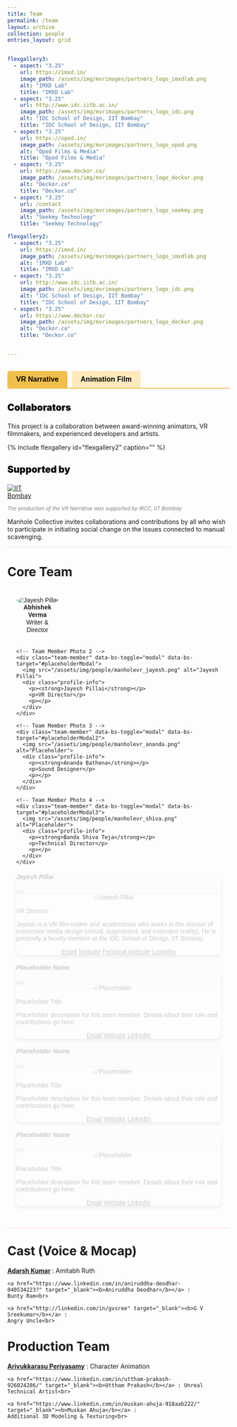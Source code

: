 ```yaml
---
title: Team
permalink: /team
layout: archive
collection: people
entries_layout: grid


flexgallery3:
  - aspect: "3.25"
    url: https://imxd.in/
    image_path: /assets/img/mvrimages/partners_logo_imxdlab.png
    alt: "IMXD Lab"
    title: "IMXD Lab"
  - aspect: "3.25"
    url: http://www.idc.iitb.ac.in/
    image_path: /assets/img/mvrimages/partners_logo_idc.png
    alt: "IDC School of Design, IIT Bombay"
    title: "IDC School of Design, IIT Bombay"
  - aspect: "3.25"
    url: https://opod.in/
    image_path: /assets/img/mvrimages/partners_logo_opod.png
    alt: "Opod Films & Media"
    title: "Opod Films & Media"
  - aspect: "3.25"
    url: https://www.deckor.co/
    image_path: /assets/img/mvrimages/partners_logo_deckor.png
    alt: "Deckor.co"
    title: "Deckor.co"    
  - aspect: "3.25"
    url: /contact
    image_path: /assets/img/mvrimages/partners_logo_seekmy.png
    alt: "Seekmy Technology"
    title: "Seekmy Technology"

flexgallery2:
  - aspect: "3.25"
    url: https://imxd.in/
    image_path: /assets/img/mvrimages/partners_logo_imxdlab.png
    alt: "IMXD Lab"
    title: "IMXD Lab"
  - aspect: "3.25"
    url: http://www.idc.iitb.ac.in/
    image_path: /assets/img/mvrimages/partners_logo_idc.png
    alt: "IDC School of Design, IIT Bombay"
    title: "IDC School of Design, IIT Bombay"
  - aspect: "3.25"
    url: https://www.deckor.co/
    image_path: /assets/img/mvrimages/partners_logo_deckor.png
    alt: "Deckor.co"
    title: "Deckor.co"


---
```


<div class="tab-buttons">
  <button id="vr-narrative" class="tab-button active">VR Narrative</button>
  <button id="animation-film" class="tab-button">Animation Film</button>
</div>

<div id="content-vr-narrative" class="tab-content active">
  <h3>Collaborators</h3>
  <p>
    This project is a collaboration between award-winning animators, VR filmmakers, and experienced developers 
and artists.
  </p>
  {% include flexgallery id="flexgallery2" caption="" %}

  <h3>Supported by</h3>
  <div style="width:100%; max-width:80px; margin-top: 0px">
    <a href="https://www.iitb.ac.in/" target="_blank">
      <img src="{{ site.url }}{{ site.baseurl }}/assets/img/mvrimages/iitb_png.png" alt="IIT Bombay">
    </a>
  </div>

<small style="color:grey"><i>The production of  the VR Narrative was supported by IRCC, IIT Bombay</i></small>
  <br>
  <p>
    Manhole Collective invites collaborations and contributions by all who wish to participate in initiating social change 
on the issues connected to manual scavenging.
  </p>

  <hr style="height:1px;border-width:0;color:#fcd5ce;background-color:#fcd5ce">

<div id="main" role="main" style="margin-top: 20px; padding-bottom: 0px; padding-right: 0;padding-left: 0;">
  <h1 id="page-title" class="page__title">Core Team</h1>

  <div class="core-team-modal">

  <div class="team-members-grid">
    <!-- Team Member Photo 1 -->
    <div class="team-member" data-bs-toggle="modal" data-bs-target="#jayeshModal">
      <img src="/assets/img/people/manholevr_abhishek.png" alt="Jayesh Pillai">
      <div class="profile-info">
        <p><strong>Abhishek Verma</strong></p>
        <p>Writer & Director</p>
        <p></p>
      </div>
    </div>

    <!-- Team Member Photo 2 -->
    <div class="team-member" data-bs-toggle="modal" data-bs-target="#placeholderModal">
      <img src="/assets/img/people/manholevr_jayesh.png" alt="Jayesh Pillai">
      <div class="profile-info">
        <p><strong>Jayesh Pillai</strong></p>
        <p>VR Director</p>
        <p></p>
      </div>
    </div>

    <!-- Team Member Photo 3 -->
    <div class="team-member" data-bs-toggle="modal" data-bs-target="#placeholderModal2">
      <img src="/assets/img/people/manholevr_ananda.png" alt="Placeholder">
      <div class="profile-info">
        <p><strong>Ananda Bathena</strong></p>
        <p>Sound Designer</p>
        <p></p>
      </div>
    </div>

    <!-- Team Member Photo 4 -->
    <div class="team-member" data-bs-toggle="modal" data-bs-target="#placeholderModal3">
      <img src="/assets/img/people/manholevr_shiva.png" alt="Placeholder">
      <div class="profile-info">
        <p><strong>Banda Shiva Teja</strong></p>
        <p>Technical Director</p>
        <p></p>
      </div>
    </div>
  </div>

  <!-- Modal for Jayesh Pillai -->
  <div class="modal fade" id="jayeshModal" tabindex="-1" aria-labelledby="jayeshModalLabel" aria-hidden="true">
    <div class="modal-dialog">
      <div class="modal-content">
        <div class="modal-header">
          <h5 class="modal-title" id="jayeshModalLabel">Jayesh Pillai</h5>
          <button type="button" class="btn-close" data-bs-dismiss="modal" aria-label="Close"></button>
        </div>
        <div class="modal-body">
          <img src="/assets/img/people/manholevr_abhishek.png" alt="Jayesh Pillai" style="max-width: 120px; border-radius: 50%; display: block; margin: 0 auto 15px;">
          <p>VR Director</p>
          <p>Jayesh is a VR film-maker and academician who works in the domain of immersive media design (virtual, augmented, and extended reality). He is presently a faculty member at the IDC School of Design, IIT Bombay.</p>
          <div class="links" style="text-align: center; margin-top: 10px;">
            <a href="mailto:entermailhere" class="icon fas fa-fw fa-envelope-square"> Email</a>
            <a href="http://www.idc.iitb.ac.in/people/faculty/pillai-jayesh" class="icon fas fa-fw fa-link"> Website</a>
            <a href="https://www.jayeshpillai.com/" class="icon fas fa-fw fa-link"> Personal Website</a>
            <a href="https://www.linkedin.com/in/jayesh-s-pillai-aa83105b/" class="icon fab fa-fw fa-linkedin"> LinkedIn</a>
          </div>
        </div>
      </div>
    </div>
  </div>

  <!-- Modal for Placeholder 2 -->
  <div class="modal fade" id="placeholderModal" tabindex="-1" aria-labelledby="placeholderModalLabel" aria-hidden="true">
    <div class="modal-dialog">
      <div class="modal-content">
        <div class="modal-header">
          <h5 class="modal-title" id="placeholderModalLabel">Placeholder Name</h5>
          <button type="button" class="btn-close" data-bs-dismiss="modal" aria-label="Close"></button>
        </div>
        <div class="modal-body">
          <img src="/assets/img/people/manholevr_jayesh.png" alt="Placeholder" style="max-width: 120px; border-radius: 50%; display: block; margin: 0 auto 15px;">
          <p>Placeholder Title</p>
          <p>Placeholder description for this team member. Details about their role and contributions go here.</p>
          <div class="links" style="text-align: center; margin-top: 10px;">
            <a href="#" class="icon fas fa-fw fa-envelope-square"> Email</a>
            <a href="#" class="icon fas fa-fw fa-link"> Website</a>
            <a href="#" class="icon fab fa-fw fa-linkedin"> LinkedIn</a>
          </div>
        </div>
      </div>
    </div>
  </div>

  <!-- Modal for Placeholder 3 -->
  <div class="modal fade" id="placeholderModal2" tabindex="-1" aria-labelledby="placeholderModal2Label" aria-hidden="true">
    <div class="modal-dialog">
      <div class="modal-content">
        <div class="modal-header">
          <h5 class="modal-title" id="placeholderModal2Label">Placeholder Name</h5>
          <button type="button" class="btn-close" data-bs-dismiss="modal" aria-label="Close"></button>
        </div>
        <div class="modal-body">
          <img src="/assets/img/people/manholevr_shiva.png" alt="Placeholder" style="max-width: 120px; border-radius: 50%; display: block; margin: 0 auto 15px;">
          <p>Placeholder Title</p>
          <p>Placeholder description for this team member. Details about their role and contributions go here.</p>
          <div class="links" style="text-align: center; margin-top: 10px;">
            <a href="#" class="icon fas fa-fw fa-envelope-square"> Email</a>
            <a href="#" class="icon fas fa-fw fa-link"> Website</a>
            <a href="#" class="icon fab fa-fw fa-linkedin"> LinkedIn</a>
          </div>
        </div>
      </div>
    </div>
  </div>

  <!-- Modal for Placeholder 4 -->
  <div class="modal fade" id="placeholderModal3" tabindex="-1" aria-labelledby="placeholderModal3Label" aria-hidden="true">
    <div class="modal-dialog">
      <div class="modal-content">
        <div class="modal-header">
          <h5 class="modal-title" id="placeholderModal3Label">Placeholder Name</h5>
          <button type="button" class="btn-close" data-bs-dismiss="modal" aria-label="Close"></button>
        </div>
        <div class="modal-body">
          <img src="/assets/img/people/manholevr_ananda.png" alt="Placeholder" style="max-width: 120px; border-radius: 50%; display: block; margin: 0 auto 15px;">
          <p>Placeholder Title</p>
          <p>Placeholder description for this team member. Details about their role and contributions go here.</p>
          <div class="links" style="text-align: center; margin-top: 10px;">
            <a href="#" class="icon fas fa-fw fa-envelope-square"> Email</a>
            <a href="#" class="icon fas fa-fw fa-link"> Website</a>
            <a href="#" class="icon fab fa-fw fa-linkedin"> LinkedIn</a>
          </div>
        </div>
      </div>
    </div>
  </div>

</div>


</div>

<hr style="height:1px;border-width:0;color:#fcd5ce;background-color:#fcd5ce"> 

<div id="main" role="main" style="margin-top: 0px; padding-bottom: 0px; padding-right: 60px;padding-left: 0; display: inline-block; vertical-align : top;">
  <h1 id="page-title" class="page__title" style="margin-top: 20px;">Cast (Voice & Mocap)</h1>
  <p>
    <a href="https://www.linkedin.com/in/adarsh-kumar-85a91a272/" target="_blank"><b>Adarsh Kumar</b></a> :
    Amitabh Ruth<br>

    <a href="https://www.linkedin.com/in/aniruddha-deodhar-040534223?" target="_blank"><b>Aniruddha Deodhar</b></a> : Bunty Ram<br>

    <a href="http://linkedin.com/in/gvsree" target="_blank"><b>G V Sreekumar</b></a> :
    Angry Uncle<br>
  </p>
</div>  

<div id="main" role="main" style="margin-top: 0px; padding-bottom: 0px; padding-right: 60px;padding-left: 0; display: inline-block; vertical-align : top;">
  <h1 id="page-title" class="page__title" style="margin-top: 20px;">Production Team</h1>
  <p>
    <a href="https://www.linkedin.com/in/artarivu/" target="_blank"><b>Arivukkarasu Periyasamy</b></a> :
     Character Animation<br>

    <a href="https://www.linkedin.com/in/uttham-prakash-926024286/" target="_blank"><b>Uttham Prakash</b></a> : Unreal Technical Artist<br>

    <a href="https://www.linkedin.com/in/muskan-ahuja-918aab222/" target="_blank"><b>Muskan Ahuja</b></a> :
    Additional 3D Modeling & Texturing<br>

  </p>
</div>

</div>

<div id="content-animation-film" class="tab-content">

  <h3>Collaborators</h3>
  <p>
    This project is a collaboration between award-winning animators, VR filmmakers, and experienced developers and artists.
  </p>
  {% include flexgallery id="flexgallery3" caption="" %}

  <h3>Supported by</h3>
  <div style="width:100%; max-width:200px; margin-top: 0px">
    <a href="https://www.unrealengine.com/" target="_blank">
      <img src="{{ site.url }}{{ site.baseurl }}/assets/img/mvrimages/unreal.png" alt="Unreal Engine">
    </a>
  </div>
  <small style="color:grey"><i>The short film was supported by Epic Games.</i></small>
  <br>
  <p>
    Manhole Collective invites collaborations and contributions by all who wish to participate in initiating social change on the issues connected to manual scavenging. 
    <a href="{{ site.baseurl }}/contact" target="_self">Reach out to us.</a>
  </p>

<hr style="height:1px;border-width:0;color:#fcd5ce;background-color:#fcd5ce">

<div id="main" role="main" 
     style="margin-top: 20px; padding-bottom: 0px; padding-right: 0; padding-left: 0; position: relative; z-index: 9999; overflow: hidden;">
  <h1 id="page-title" class="page__title">Core Team</h1>

  <div class="entries-{{ page.entries_layout }}">
    {% include documents-collection.html collection=page.collection sort_by=page.sort_by sort_order=page.sort_order
    type=page.entries_layout %}
  </div>

</div>

<hr style="height:1px;border-width:0;color:#fcd5ce;background-color:#fcd5ce">

<div id="main" role="main"
  style="margin-top: 0px; padding-bottom: 0px; padding-right: 60px;padding-left: 0; display: inline-block; vertical-align : top;">
  <h1 id="page-title" class="page__title" style="margin-top: 20px;">Art Team</h1>
  <p>
    <a href="https://www.instagram.com/art_polobhingare/" target="_blank"><b>Shubhankar Bhingare</b></a> : Concept
    Artist<br><br>

   (Deckor Team)<br>

   <a href="https://www.linkedin.com/in/neilmani/" target="_blank"><b>Neilmani Sharma</b></a> : CG Supervisor<br>

    <a href="https://www.linkedin.com/in/yaman-upadhyay-113546b1/" target="_blank"><b>Yaman Upadhyay</b></a> : Modeling Supervisor<br>

    <a href="https://www.linkedin.com/in/rhythm-aggarwal-643a7411a/" target="_blank"><b>Rhythm Aggarwal</b></a> : Modeling Artist<br>

    <a href="https://www.deckor.co/" target="_blank"><b>Jatin Kashyap</b></a> : Modeling Artist <br>

    <a href="https://www.deckor.co/" target="_blank"><b>Ravi Sah</b></a> : Modeling Artist<br>

    <a href="https://www.deckor.co/" target="_blank"><b>Ravi Saini</b></a> : Texture Artist<br>

    <a href="https://www.deckor.co/" target="_blank"><b>Deepak Singh</b></a> : Texture artist<br>

    <a href="https://www.deckor.co/" target="_blank"><b>Siddharth Vajpai</b></a> : Texture artist<br>

    <a href="https://www.deckor.co/" target="_blank"><b>Henna Chawla</b></a> : Manager  <span style="color: white;">&ensp;&ensp;&ensp;&ensp;&ensp;&ensp;&ensp;&ensp;&ensp;&ensp;&ensp;&ensp;&ensp;&ensp;&ensp;&ensp;&ensp;&ensp;.</span>
  </p>
</div>

<div id="main" role="main"
  style="margin-top: 0px; padding-bottom: 0px; padding-right: 0px;padding-left: 0; display: inline-block; vertical-align : top;">
  <h1 id="page-title" class="page__title" style="margin-top: 20px;">Animation Team</h1>
  <p>
    <a href="https://www.linkedin.com/in/gokulcj/" target="_blank"><b>Gokul C J</b></a> : Creature (Billu) Animation<br>

    <a href="https://www.behance.net/toulside" target="_blank"><b>Srivatsav Cheruku</b></a> : Additional Character
    Animation<br>&ensp;&ensp;&ensp;&ensp;&ensp;&ensp;& Secondary Mo-Cap Cleanup<br>

    <a href="https://www.behance.net/saikiranlavudiya" target="_blank"><b>Sai Kiran Lavudiya</b></a> : Secondary Mo-Cap
    Cleanup<br>

    <a href="https://in.linkedin.com/in/raobott" target="_blank"><b>Ravi Rao</b></a> : Animation Consultant
  </p>

  <h1 id="page-title" class="page__title" style="margin-top: 40px;">Music Team</h1>
  <p>
    <a href="https://www.linkedin.com/in/bimal-thankachan-7454039b" target="_blank"><b>Bimal Thankachan</b></a> :
    Original Music & Theme Song<br>

    <a href="https://in.linkedin.com/in/tanmaykashyap" target="_blank"><b>Tanmay Kashyap</b></a> : Teaser Rap Song<br>

    <a href="#" target="_blank"><b>Dr. Mukund Oke</b></a> : Opening Song

  </p>
</div>

<hr style="height:1px;border-width:0;color:#fcd5ce;background-color:#fcd5ce">
<div id="main" role="main"
  style="margin-top: 0px; padding-bottom: 0px; padding-right: 60px;padding-left: 0; display: inline-block; vertical-align : top;">
  <h1 id="page-title" class="page__title" style="margin-top: 20px;">Voice Team</h1>
  <p>
    <a href="https://www.imdb.com/name/nm12151759/" target="_blank"><b>Ashish Singh</b></a> : Voice of Amitabh <br>

    <a href="https://www.imdb.com/name/nm13214289/" target="_blank"><b>Abhishek Singh</b></a> : Voice of Bunty<br>

    <a href="https://www.imdb.com/name/nm13214290/" target="_blank"><b>Arun Singh</b></a> : Voice of Uncle
  </p>

  <h1 id="page-title" class="page__title"  style="margin-top: 40px;">Motion Capture Team</h1>
  <p>
    <a href="https://coe.avgc.in/" target="_blank"><b>ABAI Centre of Excellence</b></a>, Bengaluru<br>
  </p>

  <h1 id="page-title" class="page__title"  style="margin-top: 40px;">Face Capture Team</h1>
  <p>
    <a href="#" target="_blank"><b>Harsh Raj</b></a> : Face-Cap Actor (Amitabh &
    Uncle)<br>&ensp;&ensp;&ensp;&ensp;&ensp;&ensp;& Mo-Cap Reference Actor (Amitabh)<br>

    <a href="#" target="_blank"><b>Kumar Saurabh</b></a> : Face-Cap Actor
    (Bunty)<br>&ensp;&ensp;&ensp;&ensp;&ensp;&ensp;& Mo-Cap Reference Actor (Bunty)<br>

    <a href="#" target="_blank"><b>Neeraj Mishra</b></a> : Mo-Cap Reference Actor (Uncle)<br>
  </p>
</div>

<div id="main" role="main"
  style="margin-top: 0px; padding-bottom: 0px; padding-right: 0px;padding-left: 0; display: inline-block; vertical-align : top;">
  <h1 id="page-title" class="page__title" style="margin-top: 20px;">Mo-Cap Cleanup Team</h1><small> (Apple Arts Studios)</small>
  <p>
    <a href="https://www.linkedin.com/in/neelmadhu/" target="_blank"><b>Neel Madhu</b></a> : Mo-Cap supervisor<br>

    <a href="https://www.appleartsstudios.com/" target="_blank"><b>Venkat Reddy</b></a> : Mo-Cap Tech Lead<br>

    <a href="https://www.appleartsstudios.com/" target="_blank"><b>Karthik Ankamalla</b></a> : Mo-Cap Quality
    Analist<br>

    <a href="https://www.appleartsstudios.com/" target="_blank"><b>Srikanth Arvapally</b></a> : Senior Mo-Cap Artist<br>

    <a href="https://www.appleartsstudios.com/" target="_blank"><b>Prasad Itharaju</b></a> : Senior Mo-Cap Artist<br>

    <a href="https://www.appleartsstudios.com/" target="_blank"><b>Vikram Ediga</b></a> : Senior Mo-Cap Artist<br>

    <a href="https://www.appleartsstudios.com/" target="_blank"><b>Akhil Bharatha</b></a> : Mo-Cap Artist<br>

    <a href="https://www.appleartsstudios.com/" target="_blank"><b>Murali Krishna Gorla</b></a> : Mo-Cap Artist<br>

    <a href="https://www.appleartsstudios.com/" target="_blank"><b>Rajesh Panugothu</b></a> : Mo-Cap Artist<br>

    <a href="https://www.appleartsstudios.com/" target="_blank"><b>Mohan Sai Andoju</b></a> : Mo-Cap Artist<br>

    <a href="https://www.appleartsstudios.com/" target="_blank"><b>Uday Aldas</b></a> : Mo-Cap Artist<br>

    <a href="https://www.appleartsstudios.com/" target="_blank"><b>Sai Shiva Bonagiri</b></a> : Mo-Cap Artist<br>

    <a href="https://www.appleartsstudios.com/" target="_blank"><b>Sai Ganesh Bijigiri</b></a> : Mo-Cap Artist
  </p>
</div>

<hr style="height:1px;border-width:0;color:#fcd5ce;background-color:#fcd5ce">

<div id="main" role="main"
  style="margin-top: 0px; padding-bottom: 0px; padding-right: 60px;padding-left: 0; display: inline-block; vertical-align : top;">
  <h1 id="page-title" class="page__title" style="margin-top: 20px;">Pre-Production Team</h1>
  <p>
    <a href="https://in.linkedin.com/in/anish-sebastian-a16529172/" target="_blank"><b>Anish Sebastian</b></a> :
    Character Animator (Animatic)<br>

    <a href="https://www.linkedin.com/in/arun-babu-a55a1b124/" target="_blank"><b>Arun Babu</b></a> : 3D Space
    Designer<br>

    <a href="https://www.linkedin.com/in/piyush-priyadarshi-42625819/" target="_blank"><b>Piyush Priyadarshi</b></a> :
    Production Consultant<br>

    <a href="https://www.linkedin.com/in/yogini-oke-05845abb/" target="_blank"><b>Yogini Mukund Oke</b></a> : Story
    Consultant<br>

    <a href="https://in.linkedin.com/in/shivam-kumar-5880a6198" target="_blank"><b>Shivam Kumar</b></a> : Intern
    Student<br>
  </p>
</div>

</div>

<style>

.tab-buttons {
  display: flex;
  gap: 10px;
  margin: 30px 0;
  border-bottom: 2px solid #F0BF4C;
}

.tab-button {
  padding: 10px 20px;
  border: none;
  border-radius: 5px 5px 0 0;
  font-size: 16px;
  cursor: pointer;
  background-color: #FFE8BB;
  color: #000000;
  font-weight: bold;
  outline: none;
}

.tab-button:focus {
  outline: none;
}

.tab-button.active {
  background-color: #F0BF4C;
  color: black;
}

.tab-button:hover {
  background-color: #F0BF4C;
  color: #000000;
}

.tab-content {
  display: none;
}

.tab-content.active {
  display: block;
}

h3 {
  font-weight: 900; 
  font-size: 1.5em; 
  color: #000000; 
}

hr {
  height: 0;
  border-width: 0;
  color: #000000;
  background-color: #fcd5ce;
}
</style>

<script>
document.addEventListener("DOMContentLoaded", function () {
  const buttons = document.querySelectorAll('.tab-button');
  const contents = document.querySelectorAll('.tab-content');

  buttons.forEach(button => {
    button.addEventListener('click', () => {
      buttons.forEach(btn => btn.classList.remove('active'));
      contents.forEach(content => content.classList.remove('active'));

      button.classList.add('active');
      document.getElementById(`content-${button.id}`).classList.add('active');
    });
  });

  const links = document.querySelectorAll('.tab-content a');
  links.forEach(link => {
    link.addEventListener('click', function (event) {
      event.stopPropagation();
    });
  });
});
</script>


<style>
.profile-info p {
  margin: 0;
  line-height: 1.2;
}

.core-team-modal {
  font-family: Arial, sans-serif;
  padding: 20px;
  max-width: 800px;
  margin: auto;
}

.core-team-modal h1 {
  text-align: center;
  color: #333;
}

.team-members-grid {
  display: flex;
  justify-content: space-between;
  flex-wrap: wrap;
  gap: 20px;
}

.team-member {
  flex: 1 1 calc(25% - 20px);
  max-width: calc(25% - 20px);
  cursor: pointer;
  text-align: center;
  transition: transform 0.3s ease, opacity 0.3s ease;
}

.team-member img {
  max-width: 100%;
  border-radius: 50%;
  display: block;
  margin: 0 auto;
  transition: opacity 0.3s ease;
}

.team-member:hover {
  transform: scale(1.01);
}

.team-member:hover img {
  opacity: 0.9;
}

.modal-content {
  border: none;
  border-radius: 10px;
  box-shadow: 0 4px 10px rgba(0, 0, 0, 0.3);
  animation: fadeIn 0.3s ease;
}

.modal-header {
  background-color: #f9f9f9;
  border-bottom: 1px solid #ccc;
}

.modal-body img {
  margin-bottom: 15px;
}

@keyframes fadeIn {
  from {
    opacity: 0;
    transform: translateY(-20px);
  }
  to {
    opacity: 1;
    transform: translateY(0);
  }
}
</style>
